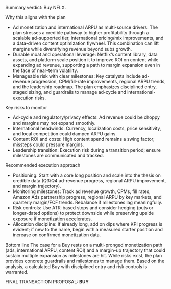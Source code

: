 Summary verdict: Buy NFLX.

Why this aligns with the plan
- Ad monetization and international ARPU as multi-source drivers: The plan stresses a credible pathway to higher profitability through a scalable ad-supported tier, international pricing/mix improvements, and a data-driven content optimization flywheel. This combination can lift margins while diversifying revenue beyond subs growth.
- Durable moat and operational leverage: Netflix’s content library, data assets, and platform scale position it to improve ROI on content while expanding ad revenue, supporting a path to margin expansion even in the face of near-term volatility.
- Manageable risk with clear milestones: Key catalysts include ad-revenue progression, CPM/fill-rate improvements, regional ARPU trends, and the leadership roadmap. The plan emphasizes disciplined entry, staged sizing, and guardrails to manage ad-cycle and international-execution risks.

Key risks to monitor
- Ad-cycle and regulatory/privacy effects: Ad revenue could be choppy and margins may not expand smoothly.
- International headwinds: Currency, localization costs, price sensitivity, and local competition could dampen ARPU gains.
- Content ROI and costs: High content spend remains a swing factor; missteps could pressure margins.
- Leadership transition: Execution risk during a transition period; ensure milestones are communicated and tracked.

Recommended execution approach
- Positioning: Start with a core long position and scale into the thesis on credible data (Q3/Q4 ad-revenue progress, regional ARPU improvement, and margin trajectory).
- Monitoring milestones: Track ad revenue growth, CPMs, fill rates, Amazon Ads partnership progress, regional ARPU by key markets, and quarterly margin/FCF trends. Rebalance if milestones lag meaningfully.
- Risk controls: Use ATR-based stops and consider hedging (puts or longer-dated options) to protect downside while preserving upside exposure if monetization accelerates.
- Allocation discipline: If already long, add on dips where KPI progress is evident; if new to the name, begin with a measured starter position and increase on confirmed monetization data.

Bottom line
The case for a Buy rests on a multi-pronged monetization path (ads, international ARPU, content ROI) and a margin-up trajectory that could sustain multiple expansion as milestones are hit. While risks exist, the plan provides concrete guardrails and milestones to manage them. Based on the analysis, a calculated Buy with disciplined entry and risk controls is warranted.

FINAL TRANSACTION PROPOSAL: **BUY**